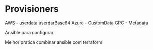 # Provisioners

AWS - userdata userdarBase64
Azure - CustomData
GPC - Metadata

Ansible para configurar

Melhor pratica combinar ansible com terraform
